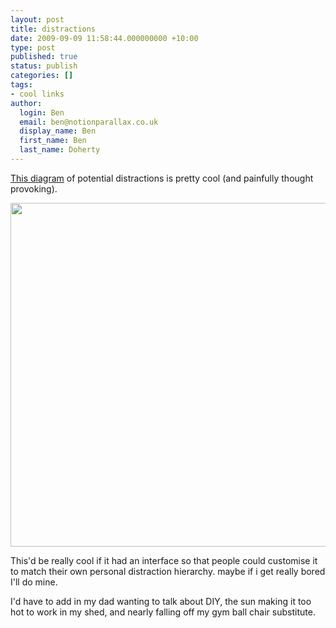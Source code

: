 ```yaml
---
layout: post
title: distractions
date: 2009-09-09 11:58:44.000000000 +10:00
type: post
published: true
status: publish
categories: []
tags:
- cool links
author:
  login: Ben
  email: ben@notionparallax.co.uk
  display_name: Ben
  first_name: Ben
  last_name: Doherty
---
```

<p><a href="http://www.informationisbeautiful.net/visualizations/the-hierarchy-of-digital-distractions/">This diagram</a> of potential distractions is pretty cool (and painfully thought provoking).</p>
<p><a href="http://www.informationisbeautiful.net/2009/the-hierarchy-of-digital-distractions/"><img class="alignnone" title="THE HIERARCHY OF DIGITAL DISTRACTIONS" src="{{ site.baseurl }}/assets/hierarchy_distractions_960.gif" alt="" width="550" /></a></p>
<p>This'd be really cool if it had an interface so that people could customise it to match their own personal distraction hierarchy. maybe if i get really bored I'll do mine.</p>
<p>I'd have to add in my dad wanting to talk about DIY, the sun making it too hot to work in my shed, and nearly falling off my gym ball chair substitute.</p>
